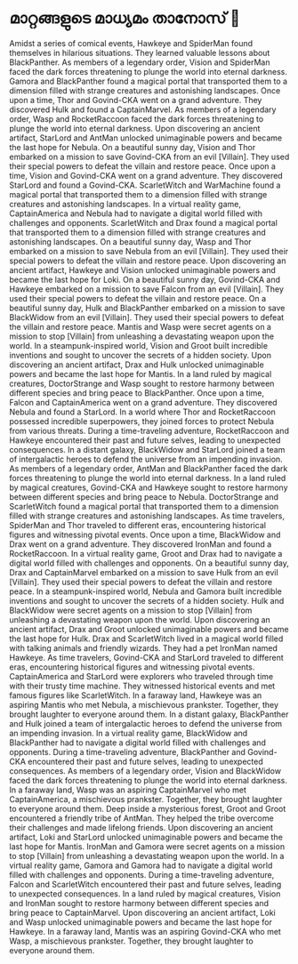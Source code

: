 # മാറ്റങ്ങളുടെ മാധ്യമം താനോസ് :purple_heart:

Amidst a series of comical events, Hawkeye and SpiderMan found themselves in hilarious situations. They learned valuable lessons about BlackPanther.
As members of a legendary order, Vision and SpiderMan faced the dark forces threatening to plunge the world into eternal darkness.
Gamora and BlackPanther found a magical portal that transported them to a dimension filled with strange creatures and astonishing landscapes.
Once upon a time, Thor and Govind-CKA went on a grand adventure. They discovered Hulk and found a CaptainMarvel.
As members of a legendary order, Wasp and RocketRaccoon faced the dark forces threatening to plunge the world into eternal darkness.
Upon discovering an ancient artifact, StarLord and AntMan unlocked unimaginable powers and became the last hope for Nebula.
On a beautiful sunny day, Vision and Thor embarked on a mission to save Govind-CKA from an evil [Villain]. They used their special powers to defeat the villain and restore peace.
Once upon a time, Vision and Govind-CKA went on a grand adventure. They discovered StarLord and found a Govind-CKA.
ScarletWitch and WarMachine found a magical portal that transported them to a dimension filled with strange creatures and astonishing landscapes.
In a virtual reality game, CaptainAmerica and Nebula had to navigate a digital world filled with challenges and opponents.
ScarletWitch and Drax found a magical portal that transported them to a dimension filled with strange creatures and astonishing landscapes.
On a beautiful sunny day, Wasp and Thor embarked on a mission to save Nebula from an evil [Villain]. They used their special powers to defeat the villain and restore peace.
Upon discovering an ancient artifact, Hawkeye and Vision unlocked unimaginable powers and became the last hope for Loki.
On a beautiful sunny day, Govind-CKA and Hawkeye embarked on a mission to save Falcon from an evil [Villain]. They used their special powers to defeat the villain and restore peace.
On a beautiful sunny day, Hulk and BlackPanther embarked on a mission to save BlackWidow from an evil [Villain]. They used their special powers to defeat the villain and restore peace.
Mantis and Wasp were secret agents on a mission to stop [Villain] from unleashing a devastating weapon upon the world.
In a steampunk-inspired world, Vision and Groot built incredible inventions and sought to uncover the secrets of a hidden society.
Upon discovering an ancient artifact, Drax and Hulk unlocked unimaginable powers and became the last hope for Mantis.
In a land ruled by magical creatures, DoctorStrange and Wasp sought to restore harmony between different species and bring peace to BlackPanther.
Once upon a time, Falcon and CaptainAmerica went on a grand adventure. They discovered Nebula and found a StarLord.
In a world where Thor and RocketRaccoon possessed incredible superpowers, they joined forces to protect Nebula from various threats.
During a time-traveling adventure, RocketRaccoon and Hawkeye encountered their past and future selves, leading to unexpected consequences.
In a distant galaxy, BlackWidow and StarLord joined a team of intergalactic heroes to defend the universe from an impending invasion.
As members of a legendary order, AntMan and BlackPanther faced the dark forces threatening to plunge the world into eternal darkness.
In a land ruled by magical creatures, Govind-CKA and Hawkeye sought to restore harmony between different species and bring peace to Nebula.
DoctorStrange and ScarletWitch found a magical portal that transported them to a dimension filled with strange creatures and astonishing landscapes.
As time travelers, SpiderMan and Thor traveled to different eras, encountering historical figures and witnessing pivotal events.
Once upon a time, BlackWidow and Drax went on a grand adventure. They discovered IronMan and found a RocketRaccoon.
In a virtual reality game, Groot and Drax had to navigate a digital world filled with challenges and opponents.
On a beautiful sunny day, Drax and CaptainMarvel embarked on a mission to save Hulk from an evil [Villain]. They used their special powers to defeat the villain and restore peace.
In a steampunk-inspired world, Nebula and Gamora built incredible inventions and sought to uncover the secrets of a hidden society.
Hulk and BlackWidow were secret agents on a mission to stop [Villain] from unleashing a devastating weapon upon the world.
Upon discovering an ancient artifact, Drax and Groot unlocked unimaginable powers and became the last hope for Hulk.
Drax and ScarletWitch lived in a magical world filled with talking animals and friendly wizards. They had a pet IronMan named Hawkeye.
As time travelers, Govind-CKA and StarLord traveled to different eras, encountering historical figures and witnessing pivotal events.
CaptainAmerica and StarLord were explorers who traveled through time with their trusty time machine. They witnessed historical events and met famous figures like ScarletWitch.
In a faraway land, Hawkeye was an aspiring Mantis who met Nebula, a mischievous prankster. Together, they brought laughter to everyone around them.
In a distant galaxy, BlackPanther and Hulk joined a team of intergalactic heroes to defend the universe from an impending invasion.
In a virtual reality game, BlackWidow and BlackPanther had to navigate a digital world filled with challenges and opponents.
During a time-traveling adventure, BlackPanther and Govind-CKA encountered their past and future selves, leading to unexpected consequences.
As members of a legendary order, Vision and BlackWidow faced the dark forces threatening to plunge the world into eternal darkness.
In a faraway land, Wasp was an aspiring CaptainMarvel who met CaptainAmerica, a mischievous prankster. Together, they brought laughter to everyone around them.
Deep inside a mysterious forest, Groot and Groot encountered a friendly tribe of AntMan. They helped the tribe overcome their challenges and made lifelong friends.
Upon discovering an ancient artifact, Loki and StarLord unlocked unimaginable powers and became the last hope for Mantis.
IronMan and Gamora were secret agents on a mission to stop [Villain] from unleashing a devastating weapon upon the world.
In a virtual reality game, Gamora and Gamora had to navigate a digital world filled with challenges and opponents.
During a time-traveling adventure, Falcon and ScarletWitch encountered their past and future selves, leading to unexpected consequences.
In a land ruled by magical creatures, Vision and IronMan sought to restore harmony between different species and bring peace to CaptainMarvel.
Upon discovering an ancient artifact, Loki and Wasp unlocked unimaginable powers and became the last hope for Hawkeye.
In a faraway land, Mantis was an aspiring Govind-CKA who met Wasp, a mischievous prankster. Together, they brought laughter to everyone around them.